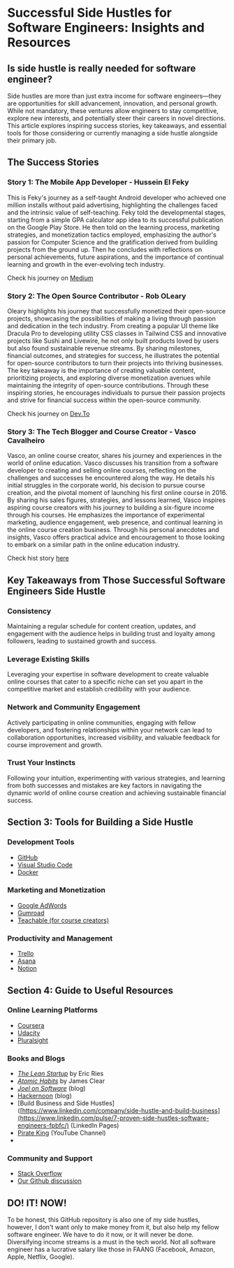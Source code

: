 # Successful Side Hustles for Software Engineers: Insights and Resources

## Is side hustle is really needed for software engineer?

Side hustles are more than just extra income for software engineers—they are opportunities for skill advancement, innovation, and personal growth. 
While not mandatory, these ventures allow engineers to stay competitive, explore new interests, and potentially steer their careers in novel directions. 
This article explores inspiring success stories, key takeaways, and essential tools for those considering or currently managing a side hustle alongside their primary job.

## The Success Stories

### **Story 1: The Mobile App Developer - Hussein El Feky**

This is Feky's journey as a self-taught Android developer who achieved one million installs without paid advertising, highlighting the challenges faced and the intrinsic value of self-teaching. 
Feky told the developmental stages, starting from a simple GPA calculator app idea to its successful publication on the Google Play Store. 
He then told on the learning process, marketing strategies, and monetization tactics employed, emphasizing the author's passion for Computer Science and the gratification derived from building projects from the ground up. 
Then he concludes with reflections on personal achievements, future aspirations, and the importance of continual learning and growth in the ever-evolving tech industry.

Check his journey on [Medium](https://hfeky.medium.com/my-first-1-million-installs-as-an-independent-android-developer-12327d95a739)

### **Story 2: The Open Source Contributor - Rob OLeary**

Oleary highlights his journey that successfully monetized their open-source projects, showcasing the possibilities of making a living through passion and dedication in the tech industry. 
From creating a popular UI theme like Dracula Pro to developing utility CSS classes in Tailwind CSS and innovative projects like Sushi and Livewire, he not only built products loved by users but also found sustainable revenue streams. 
By sharing milestones, financial outcomes, and strategies for success, he illustrates the potential for open-source contributors to turn their projects into thriving businesses. 
The key takeaway is the importance of creating valuable content, prioritizing projects, and exploring diverse monetization avenues while maintaining the integrity of open-source contributions. 
Through these inspiring stories, he encourages individuals to pursue their passion projects and strive for financial success within the open-source community.

Check his journey on [Dev.To](https://dev.to/robole/making-money-from-open-source-ggk)

### **Story 3: The Tech Blogger and Course Creator - Vasco Cavalheiro**

Vasco, an online course creator, shares his journey and experiences in the world of online education. 
Vasco discusses his transition from a software developer to creating and selling online courses, reflecting on the challenges and successes he encountered along the way. 
He details his initial struggles in the corporate world, his decision to pursue course creation, and the pivotal moment of launching his first online course in 2016. 
By sharing his sales figures, strategies, and lessons learned, Vasco inspires aspiring course creators with his journey to building a six-figure income through his courses. 
He emphasizes the importance of experimental marketing, audience engagement, web presence, and continual learning in the online course creation business. 
Through his personal anecdotes and insights, Vasco offers practical advice and encouragement to those looking to embark on a similar path in the online education industry.

Check hist story [here](https://instructor-academy.onlinecoursehost.com/how-much-does-an-online-course-creator-make/)

## Key Takeaways from Those Successful Software Engineers Side Hustle

### Consistency

Maintaining a regular schedule for content creation, updates, and engagement with the audience helps in building trust and loyalty among followers, leading to sustained growth and success.

### Leverage Existing Skills

Leveraging your expertise in software development to create valuable online courses that cater to a specific niche can set you apart in the competitive market and establish credibility with your audience.

### Network and Community Engagement

Actively participating in online communities, engaging with fellow developers, and fostering relationships within your network can lead to collaboration opportunities, increased visibility, and valuable feedback for course improvement and growth.

### Trust Your Instincts
Following your intuition, experimenting with various strategies, and learning from both successes and mistakes are key factors in navigating the dynamic world of online course creation and achieving sustainable financial success.

## Section 3: Tools for Building a Side Hustle

### **Development Tools**

- [GitHub](https://github.com/)
- [Visual Studio Code](https://code.visualstudio.com/)
- [Docker](https://www.docker.com/)

### **Marketing and Monetization**

- [Google AdWords](https://ads.google.com/intl/en_id/home/)
- [Gumroad](https://gumroad.com/)
- [Teachable (for course creators)](https://teachable.com/)

### **Productivity and Management**

- [Trello](https://trello.com/)
- [Asana](https://asana.com/)
- [Notion](https://www.notion.so/)

## Section 4: Guide to Useful Resources

### **Online Learning Platforms**

- [Coursera](https://www.coursera.org)
- [Udacity](https://www.udacity.com)
- [Pluralsight](https://www.pluralsight.com)

### **Books and Blogs**

- _[The Lean Startup](https://theleanstartup.com/)_ by Eric Ries
- _[Atomic Habits](https://jamesclear.com/atomic-habits)_ by James Clear
- _[Joel on Software](https://www.joelonsoftware.com/)_ (blog)
- [Hackernoon](https://hackernoon.com/) (blog)
- [Build Business and Side Hustles]([https://www.linkedin.com/company/side-hustle-and-build-business](https://www.linkedin.com/pulse/7-proven-side-hustles-software-engineers-fpbfc/) (LinkedIn Pages)
- [Pirate King](https://www.youtube.com/@PIRATEKINGDOM) (YouTube Channel)
- 

### **Community and Support**

- [Stack Overflow](https://stackoverflow.com)
- [Our Github discussion](https://github.com/digital-marketing-engineer/software-engineer-affiliate-program-hub/discussions)

## DO! IT! NOW!

To be honest, this GitHub repository is also one of my side hustles, however, I don't want only to make money from it, but also help my fellow software engineer.
We have to do it now, or it will never be done.
Diversifying income streams is a must in the tech world.
Not all software engineer has a lucrative salary like those in FAANG (Facebook, Amazon, Apple, Netflix, Google).
